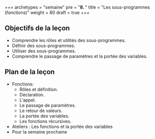 +++
archetypes = "semaine"
pre = "<b>8. </b>"
title = "Les sous-programmes (fonctions)"
weight = 80
draft = true
+++

## Objectifs de la leçon
- Comprendre les rôles et utilités des sous-programmes.
- Définir des sous-programmes.
- Utiliser des sous-programmes.
- Comprendre le passage de paramètres et la portée des variables.


## Plan de la leçon

- Fonctions: 
	- Rôles et définition.
	- Déclaration. 
	- L'appel. 
	- Le passage de paramètres. 
	- Le retour de valeurs. 
	- La portée des variables.
	- Les fonctions récursives.
- Ateliers : Les fonctions et la portée des variables
- Pour la semaine prochaine